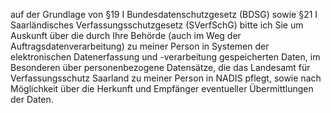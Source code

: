 auf der Grundlage von §19 I Bundesdatenschutzgesetz (BDSG) sowie
§21 I Saarländisches Verfassungsschutzgesetz (SVerfSchG) bitte ich Sie um Auskunft
über die durch Ihre Behörde (auch im Weg der Auftragsdatenverarbeitung) zu meiner
Person in Systemen der elektronischen Datenerfassung und -verarbeitung gespeicherten
Daten, im Besonderen über personenbezogene Datensätze, die das Landesamt für Verfassungsschutz
Saarland zu meiner Person in NADIS pflegt, sowie nach Möglichkeit über die Herkunft
und Empfänger eventueller Übermittlungen der Daten.
